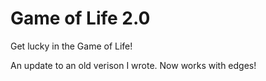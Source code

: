 # Game of Life 2.0
 Get lucky in the Game of Life!

 An update to an old verison I wrote. Now works with edges!
